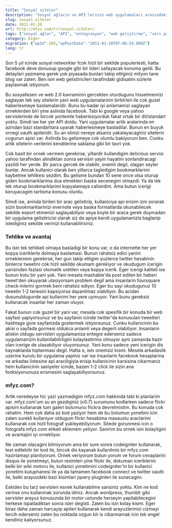 ```yaml
---
title: "Sosyal siteler"
description: "Sosyal ağların ve API'lerinin web uygulamaları arasındaki iletişimi nasıl kolaylaştırdığını, bu durumun avantajlarını, dezavantajlarını ve mfyz.com'un gelecekteki entegrasyon planlarını inceliyoruz."
slug: sosyal-siteler
date: 2011-01-20
url: http://mfyz.com/tr/sosyal-siteler/
tags: ["sosyal ağlar", "API", "entegrasyon", "web geliştirme", "veri paylaşımı"]
category: Diğer
migration: {"wpId":265,"wpPostDate":"2011-01-20T07:06:54.000Z"}
lang: tr
---
```


Son 5 yil icinde sosyal networkler fcok hizli bir sekilde populerlesti, hatta facebook deve donusup google gibi bir lideri sallayacak konuma geldi. Bu detaylari yazmama gerek yok piyasada bunlari takip ettiginiz milyon tane blog var zaten. Ben isin web gelistiricileri tarafindaki gidisatini sizlerle paylasmak istiyorum.

Bu sosyallesen ve web 2.0 kavraminin gercekten oturdugunu hissetmemizi saglayan tek sey sitelerin yani web uygulamalarinin birbirleri ile cok guzel haberlesmeye baslamalaridir. Bunu bu kadar iyi anlamamizi saglayan orneklerden biri yine aslinda facebook. Tabi ki google veya yahoo servislerinde de bircok yontemle haberlesiyorduk fakat ortak bir dil/standart yoktu. Simdi ise her yer API doldu. Yani uygulamalar artik aralarinda en azindan bazi standartlara uyarak haberlesmeye basladilar. Bunun en buyuk ornegi oauth apileridir. Su an elinizi nereye atsaniz yakalayacaginiz sitelerin cogunun apisi var. Aslinda bu gelismeye cok olumlu bakiyorum ben. Cunku artik sitelerin verilerini kendilerine saklama gibi bir tavri yok.

Cok basit bir ornek vermem gerekirse, yillardir kullandigim delicious servisi yahoo tarafindan alindiktan sonra servisin yayin hayatini sonlandiracagi yazildi her yerde. Bir parca gercek de olabilir, onemli degil, olagan seyler bunlar. Ancak kullanici olarak ben yillarca tagledigim bookmarklarimi kaybetme tehlikesi sezdim. Bu gelisme bundan 10 sene once olsa oturup giden bookmarklarima dua etmekten baska secenegim olmazdi. Ya da tek tek oturup bookmarklarimi kopyalamaya calisirdim. Ama butun icerigi koruyacagim tartisma konusu olurdu.

Simdi ise, aninda birileri bir arac gelistirip, kullaniciya api erisim izni sorarak sizin bookmarklarinizi evernote veya baska formatlarda okunabilecek sekilde export etmenizi saglayabiliyor veya boyle bir araca gerek duymadan bir uygulama gelistiricisi olarak siz de apiye kendi uygulamanizla baglanip istediginiz sekilde verinizi kullanabilirsiniz.

### Tehlike ve avantaj

Bu isin tek tehlikeli olmaya basladigi bir konu var, o da internette her yer kopya iceriklerle dolmaya baslamasi. Bunun rahatsiz edici yanini orneklemem gerekirse, her gun takip ettigim yuzlerce twitter hesabinin binlerce tweetini cok hizli sekilde okumam gerekiyor ve okudugum icerigin yarisindan fazlasi otomatik uretilen veya kopya icerik. Eger icerigi kaliteli ise bunun kotu bir yani yok. Yani mesela mashable'da post edilen bir haberi tweet'den okuyarak ulasiyorsam problem degil ama insanlarin foursquare check-inlerini gormek beni rahatsiz ediyor. Eger bu sayi okudugunuz 10 tweetin 1-2 tanesini kapsiyorsa dayanilmaz olabiliyor. Bu acidan dusunuldugunde api kullanimi her yere uymuyor. Yani bunu gereksiz kullanacak insanlar her zaman oluyor.

Fakat bunun cok guzel bir yani var, mesela cok spesifik bir konuda bir web sayfasi yapiyorsunuz ve bu sayfanin icinde twitter'da konusulan tweetleri hashtage gore sayfanizda gostermek istiyorsunuz. Cunku kullanicinin bu akisi o sayfada gormesi oldukca anlamli veya degerli olabiliyor. Insanlarin aliskin oldugu servisleri uygulamaniza entegre ederseniz sadece uygulamanizin kullanilabilirligini kolaylastirmis olmuyor ayni zamanda hazir olan icerige de ulasabiliyor oluyorsunuz. Yani konu sadece yeni icerigin dis kaynaklarda toplanmasi degil. Hatta o, isin onemsiz kismi. Mesela arkadaslik uzerine kurulu bir uygulama yapiniz var ise insanlarin facebook hesaplarina ve arkadas listesine api araciligiyla erisip kullanicinin karsisina cikarmaniz hem kullanicinin saniyeler icinde, bazen 1-2 click ile sizin ana fonksiyonunuza erismesini saglayabiliyorsunuz.

### mfyz.com?

Artik neredeyse hic yazi yazmadigim mfyz.com hakkinda tabi ki planlarim var. mfyz.com'um su an gezdiginiz (v0.7) surumunu kodlarken sadece flickr apisini kullanarak tum galeri bolumunu flickra devretmistim. Bu konuda cok rahatim. Hem cok daha az kod yaziyor hem de bu bolumun yonetimi icin zaten surekli kullaniyor oldugum flickr hesabima masaustu araclarimi kullanarak cok hizli fotograf yukleyebiliyorum. Sitede gorunmesi icin o fotografa mfyz.com etiketi eklemem yetiyor. Sanirim bu ornek isin kolayligini ve avantajini iyi ornekliyor.

Ne zaman olacagini bilmiyorum ama bir sure sonra codeigniter kullanarak, test edilebilir bir kod ile, bircok dis kayanak kullanilmis bir mfyz.com hazirlamayi planliyorum. Ornek veriyorum butun yorum ve forum cevaplarini disqus ile yonetmeyi, butun resimleri yine flickr ile, dokuman iceriklerini belki bir wiki motoru ile, kullanici yonetimini codeigniter'in bir kullanici yonetimi kutuphanesi ile ya da tamamen facebook connect ve twitter oauth ile, belki arayuzdeki bazi kisimlari jquery pluginleri ile sunacagim.

Eskiden bu tarz servisleri esnek kullanabilme sansiniz yoktu. Kim ne kod verirse onu kullanmak zorunda idiniz. Ancak wordpress, thumblr gibi servisler arayuz konusunda bir motor ustunde herseyin yapilabilecegini herkese ispatladiktan sonra isler degisti. Zaten bu isin kolay kismi. Eger biraz daha zaman harcayip apileri kullanarak kendi arayuzlerinizi cizmeyi tercih ederseniz zaten bu noktada ozgun bir is cikarmamak icin tek engel kendiniz kaliyorsunuz.